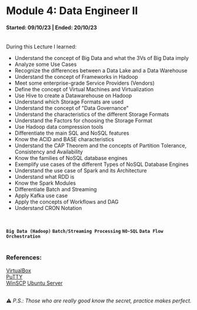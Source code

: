 # Module 4: Data Engineer II
#### Started: 09/10/23 | Ended: 20/10/23<br />

<br />
During this Lecture I learned:<br />

- Understand the concept of Big Data and what the 3Vs of Big Data imply
- Analyze some Use Cases
- Recognize the differences between a Data Lake and a Data Warehouse
- Understand the concept of Frameworks in Hadoop
- Meet some enterprise-grade Service Providers (Vendors)
- Define the concept of Virtual Machines and Virtualization
- Use Hive to create a Datawarehouse on Hadoop
- Understand which Storage Formats are used
- Understand the concept of "Data Governance"
- Understand the characteristics of the different Storage Formats
- Understand the Factors for choosing the Storage Format
- Use Hadoop data compression tools
- Differentiate the main SQL and NoSQL features
- Know the ACID and BASE characteristics
- Understand the CAP Theorem and the concepts of Partition Tolerance, Consistency and Availability
- Know the families of NoSQL database engines
- Exemplify use cases of the different Types of NoSQL Database Engines
- Understand the use case of Spark and its Architecture
- Understand what RDD is
- Know the Spark Modules
- Differentiate Batch and Streaming
- Apply Kafka use case
- Apply the concepts of Workflows and DAG
- Understand CRON Notation
<br />

**``` Big Data (Hadoop) ```**  **``` Batch/Streaming Processing ```**  **``` NO-SQL ```**  **``` Data Flow Orchestration ```** <br />
<br />
### References:
[VirtualBox](https://www.virtualbox.org/)<br />
[PuTTY](https://putty.org/)<br />
[WinSCP](https://winscp.net/eng/download.php)
[Ubuntu Server](https://ubuntu.com/download/server)
<br /><br />

:warning: *P.S.: Those who are really good know the secret, practice makes perfect.*
